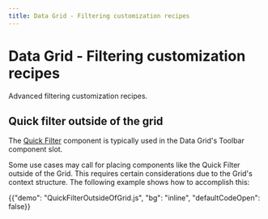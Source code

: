 ```yaml
---
title: Data Grid - Filtering customization recipes
---
```


# Data Grid - Filtering customization recipes

<p class="description">Advanced filtering customization recipes.</p>

## Quick filter outside of the grid

The [Quick Filter](/x/react-data-grid/filtering/quick-filter/) component is typically used in the Data Grid's Toolbar component slot.

Some use cases may call for placing components like the Quick Filter outside of the Grid.
This requires certain considerations due to the Grid's context structure.
The following example shows how to accomplish this:

{{"demo": "QuickFilterOutsideOfGrid.js", "bg": "inline", "defaultCodeOpen": false}}
